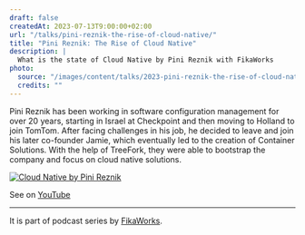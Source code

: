 ```yaml
---
draft: false
createdAt: 2023-07-13T9:00:00+02:00
url: "/talks/pini-reznik-the-rise-of-cloud-native/"
title: "Pini Reznik: The Rise of Cloud Native"
description: |
  What is the state of Cloud Native by Pini Reznik with FikaWorks
photo:
  source: "/images/content/talks/2023-pini-reznik-the-rise-of-cloud-native.jpg"
  credits: ""
---
```


Pini Reznik has been working in software configuration management for over 20 years, starting in Israel at Checkpoint and then moving to Holland to join TomTom. After facing challenges in his job, he decided to leave and join his later co-founder Jamie, which eventually led to the creation of Container Solutions. With the help of TreeFork, they were able to bootstrap the company and focus on cloud native solutions.

[![Cloud Native by Pini Reznik](/images/content/talks/2023-pini-reznik-the-rise-of-cloud-native.jpg)](https://youtu.be/VsEyN7yoSQY)

See on [YouTube](https://youtu.be/VsEyN7yoSQY)

---

It is part of podcast series by [FikaWorks](https://fika.works/).
